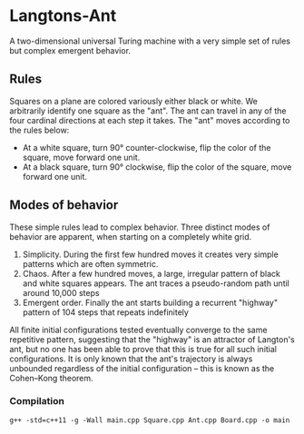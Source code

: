# Langtons-Ant
A two-dimensional universal Turing machine with a very simple set of rules but complex emergent behavior.

## Rules
Squares on a plane are colored variously either black or white. We arbitrarily identify one square as the "ant". The ant can travel in any of the four cardinal directions at each step it takes. The "ant" moves according to the rules below:

- At a white square, turn 90° counter-clockwise, flip the color of the square, move forward one unit.
- At a black square, turn 90° clockwise, flip the color of the square, move forward one unit.

## Modes of behavior
These simple rules lead to complex behavior. Three distinct modes of behavior are apparent, when starting on a completely white grid.
  1. Simplicity. During the first few hundred moves it creates very simple patterns which are often symmetric.
  2. Chaos. After a few hundred moves, a large, irregular pattern of black and white squares appears. The ant traces a pseudo-random path until around 10,000 steps
  3. Emergent order. Finally the ant starts building a recurrent "highway" pattern of 104 steps that repeats indefinitely

All finite initial configurations tested eventually converge to the same repetitive pattern, suggesting that the "highway" is an attractor of Langton's ant, but no
one has been able to prove that this is true for all such initial configurations. It is only known that the ant's trajectory is always unbounded regardless of the
initial configuration – this is known as the Cohen–Kong theorem.

### Compilation
`g++ -std=c++11 -g -Wall main.cpp Square.cpp Ant.cpp Board.cpp -o main`
